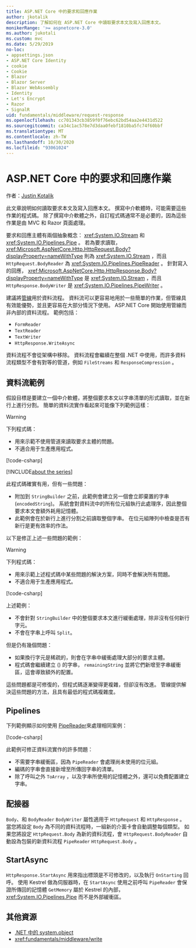 ```yaml
---
title: ASP.NET Core 中的要求和回應作業
author: jkotalik
description: 了解如何在 ASP.NET Core 中讀取要求本文及寫入回應本文。
monikerRange: '>= aspnetcore-3.0'
ms.author: jukotali
ms.custom: mvc
ms.date: 5/29/2019
no-loc:
- appsettings.json
- ASP.NET Core Identity
- cookie
- Cookie
- Blazor
- Blazor Server
- Blazor WebAssembly
- Identity
- Let's Encrypt
- Razor
- SignalR
uid: fundamentals/middleware/request-response
ms.openlocfilehash: cc701343cb3859f0f76ebc62bd54aa2e4431d522
ms.sourcegitcommit: ca34c1ac578e7d3daa0febf1810ba5fc74f60bbf
ms.translationtype: MT
ms.contentlocale: zh-TW
ms.lasthandoff: 10/30/2020
ms.locfileid: "93061024"
---
```

# <a name="request-and-response-operations-in-aspnet-core"></a>ASP.NET Core 中的要求和回應作業

作者：[Justin Kotalik](https://github.com/jkotalik)

此文章說明如何讀取要求本文及寫入回應本文。 撰寫中介軟體時，可能需要這些作業的程式碼。 除了撰寫中介軟體之外，自訂程式碼通常不是必要的，因為這些作業是由 MVC 和 Razor 頁面處理。

要求和回應主體有兩個抽象概念： <xref:System.IO.Stream> 和 <xref:System.IO.Pipelines.Pipe> 。 若為要求讀取， <xref:Microsoft.AspNetCore.Http.HttpRequest.Body?displayProperty=nameWithType> 則為 <xref:System.IO.Stream> ，而且 `HttpRequest.BodyReader` 為 <xref:System.IO.Pipelines.PipeReader> 。 針對寫入的回應， <xref:Microsoft.AspNetCore.Http.HttpResponse.Body?displayProperty=nameWithType> 是 <xref:System.IO.Stream> ，而且 `HttpResponse.BodyWriter` 是 <xref:System.IO.Pipelines.PipeWriter> 。

建議將[管線](/dotnet/standard/io/pipelines)用於資料流程。 資料流可以更容易地用於一些簡單的作業，但管線具有效能優勢，並且更容易在大部分情況下使用。 ASP.NET Core 開始使用管線而非內部的資料流程。 範例包括：

* `FormReader`
* `TextReader`
* `TextWriter`
* `HttpResponse.WriteAsync`

資料流程不會從架構中移除。 資料流程會繼續在整個 .NET 中使用，而許多資料流程類型不會有對等的管道，例如 `FileStreams` 和 `ResponseCompression` 。

## <a name="stream-examples"></a>資料流範例

假設目標是要建立一個中介軟體，將整個要求本文以字串清單的形式讀取，並在新行上進行分割。 簡單的資料流實作看起來可能像下列範例這樣：

> [!WARNING]
> 下列程式碼：
> * 用來示範不使用管道來讀取要求主體的問題。
> * 不適合用于生產應用程式。

[!code-csharp[](request-response/samples/3.x/RequestResponseSample/Startup.cs?name=GetListOfStringsFromStream)]

[!INCLUDE[about the series](~/includes/code-comments-loc.md)]

此程式碼確實有用，但有一些問題：

* 附加到 `StringBuilder` 之前，此範例會建立另一個會立即棄置的字串 (`encodedString`)。 系統會對資料流中的所有位元組執行此處理序，因此整個要求本文會額外耗用記憶體。
* 此範例會在於新行上進行分割之前讀取整個字串。 在位元組陣列中檢查是否有新行是更有效率的作法。

以下是修正上述一些問題的範例：

> [!WARNING]
> 下列程式碼：
> * 用來示範上述程式碼中某些問題的解決方案，同時不會解決所有問題。
> * 不適合用于生產應用程式。

[!code-csharp[](request-response/samples/3.x/RequestResponseSample/Startup.cs?name=GetListOfStringsFromStreamMoreEfficient)]

上述範例：

* 不會針對 `StringBuilder` 中的整個要求本文進行緩衝處理，除非沒有任何新行字元。
* 不會在字串上呼叫 `Split`。

但是仍有幾個問題：

* 如果換行字元是稀疏的，則會在字串中緩衝處理大部分的要求主體。
* 程式碼會繼續建立 () 的字串， `remainingString` 並將它們新增至字串緩衝區，這會導致額外的配置。

這些問題都是可修復的，但程式碼逐漸變得更複雜，但卻沒有改進。 管線提供解決這些問題的方法，且具有最低的程式碼複雜度。

## <a name="pipelines"></a>Pipelines

下列範例顯示如何使用 [PipeReader](/dotnet/standard/io/pipelines#pipe)來處理相同案例：

[!code-csharp[](request-response/samples/3.x/RequestResponseSample/Startup.cs?name=GetListOfStringFromPipe)]

此範例可修正資料流實作的許多問題：

* 不需要字串緩衝區，因為 `PipeReader` 會處理尚未使用的位元組。
* 編碼的字串會直接新增至所傳回字串的清單。
* 除了呼叫之外 `ToArray` ，以及字串所使用的記憶體之外，還可以免費配置建立字串。

## <a name="adapters"></a>配接器

`Body`、和 `BodyReader` `BodyWriter` 屬性適用于 `HttpRequest` 和 `HttpResponse` 。 當您將設定 `Body` 為不同的資料流程時，一組新的介面卡會自動調整每個類型。 如果您將設定 `HttpRequest.Body` 為新的資料流程，會 `HttpRequest.BodyReader` 自動設為包裝的新資料流程 `PipeReader` `HttpRequest.Body` 。

## <a name="startasync"></a>StartAsync

`HttpResponse.StartAsync` 用來指出標頭是不可修改的，以及執行 `OnStarting` 回呼。 使用 Kestrel 做為伺服器時，在 `StartAsync` 使用之前呼叫 `PipeReader` 會保證所傳回的記憶體 `GetMemory` 屬於 Kestrel 的內部， <xref:System.IO.Pipelines.Pipe> 而不是外部緩衝區。

## <a name="additional-resources"></a>其他資源

* [.NET 中的 system.object](/dotnet/standard/io/pipelines)
* <xref:fundamentals/middleware/write>

<!-- Test with Postman or other tool. See image in static directory. -->
